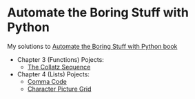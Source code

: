 # Automate the Boring Stuff with Python

My solutions to [Automate the Boring Stuff with Python book](http://automatetheboringstuff.com/)

* Chapter 3 (Functions) Pojects: 
  * [The Collatz Sequence](https://github.com/valeriybercha/automate-the-boring-stuff/blob/main/collatz-sequence/collatz.py)
* Chapter 4 (Lists) Pojects: 
  * [Comma Code](https://github.com/valeriybercha/automate-the-boring-stuff/blob/main/comma-code/comma-code.py)
  * [Character Picture Grid](https://github.com/valeriybercha/automate-the-boring-stuff/blob/main/character-picture-grid/character-picture-grid.py)
